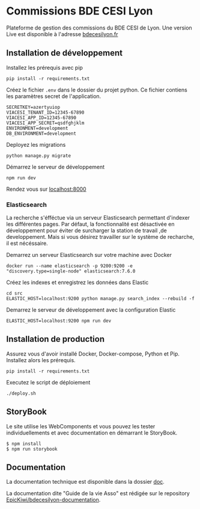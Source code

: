 # Commissions BDE CESI Lyon

Plateforme de gestion des commissions du BDE CESI de Lyon. Une version Live est disponible à l'adresse [bdecesilyon.fr](https://bdecesilyon.fr)

## Installation de développement

Installez les prérequis avec pip

```sh-session
pip install -r requirements.txt
```

Créez le fichier `.env` dans le dossier du projet python.
Ce fichier contiens les paramètres secret de l'application.

```.env
SECRETKEY=azertyuiop
VIACESI_TENANT_ID=12345-67890
VIACESI_APP_ID=12345-67890
VIACESI_APP_SECRET=qsdfghjklm
ENVIRONMENT=development
DB_ENVIRONMENT=development
```

Deployez les migrations

```sh-session
python manage.py migrate
```

Démarrez le serveur de développement

```sh-session
npm run dev
```

Rendez vous sur [localhost:8000](http://localhost:8000)

### Elasticsearch

La recherche s'éfféctue via un serveur Elasticsearch permettant d'indexer les différentes pages.
Par défaut, la fonctionnalité est désactivée en développement pour éviter de surcharger la station de travail ,de developpement.
Mais si vous désirez travailler sur le système de recharche, il est nécéssaire.

Demarrez un serveur Elasticsearch sur votre machine avec Docker
```
docker run --name elasticsearch -p 9200:9200 -e "discovery.type=single-node" elasticsearch:7.6.0
```

Créez les indexes et enregistrez les données dans Elastic
```
cd src
ELASTIC_HOST=localhost:9200 python manage.py search_index --rebuild -f
```

Demarrez le serveur de développement avec la configuration Elastic
```
ELASTIC_HOST=localhost:9200 npm run dev
```

## Installation de production

Assurez vous d'avoir installé Docker, Docker-compose, Python et Pip.
Installez alors les prérequis.

```sh-session
pip install -r requirements.txt
```

Executez le script de déploiement

```sh-session
./deploy.sh
```

## StoryBook

Le site utilise les WebComponents et vous pouvez les tester individuellements et avec documentation en démarrant le StoryBook.

```sh-session
$ npm install
$ npm run storybook
```

## Documentation

La documentation technique est disponible dans la dossier [doc](./doc).

La documentation dite "Guide de la vie Asso" est rédigée sur le repository [EpicKiwi/bdecesilyon-documentation](https://github.com/EpicKiwi/bdecesilyon-documentation).
